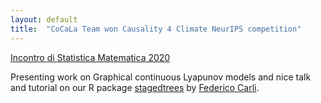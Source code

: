 ```yaml
---
layout: default
title:  "CoCaLa Team won Causality 4 Climate NeurIPS competition"
---
```


[Incontro di Statistica Matematica 2020](http://www.dima.unige.it/SMID/ISM2020/) 

Presenting work on Graphical continuous Lyapunov models and 
nice talk and tutorial on our R package 
[stagedtrees](https://cran.r-project.org/package=stagedtrees) 
by [Federico Carli](https://sites.google.com/site/federicocarlipersonalwebpage/home).  
